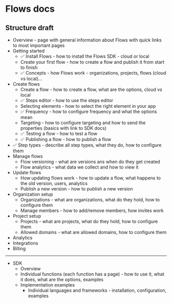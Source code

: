 # Flows docs

## Structure draft

- Overview - page with general information about Flows with quick links to most important pages
- Getting started
  - ✅ Install Flows - how to install the Flows SDK - cloud or local
  - Create your first flow - how to create a flow and publish it from start to finish
  - ✅ Concepts - how Flows work - organizations, projects, flows (cloud vs local)...
- Create flows
  - Create a flow - how to create a flow, what are the options, cloud vs local
  - ✅ Steps editor - how to use the steps editor
  - Selecting elements - how to select the right element in your app
  - ✅ Frequency - how to configure frequency and what the options mean
  - Targeting - how to configure targeting and how to send the properties (basics with link to SDK docs)
  - ✅ Testing a flow - how to test a flow
  - ✅ Publishing a flow - how to publish a flow
- ✅ Step types - describe all step types, what they do, how to configure them
- Manage flows
  - Flow versioning - what are versions ans when do they get created
  - Flow analytics - what data we collect and how to view it
- Update flows
  - How updating flows work - how to update a flow, what happens to the old version, users, analytics
  - Publish a new version - how to publish a new version
- Organization setup
  - Organizations - what are organizations, what do they hold, how to configure them
  - Manage members - how to add/remove members, how invites work
- Project setup
  - Projects - what are projects, what do they hold, how to configure them
  - Allowed domains - what are allowed domains, how to configure them
- Analytics
- Integrations
- Billing

---

- SDK
  - Overview
  - Individual functions (each function has a page) - how to use it, what it does, what are the options, examples
  - Implementation examples
    - Individual languages and frameworks - installation, configuration, examples
